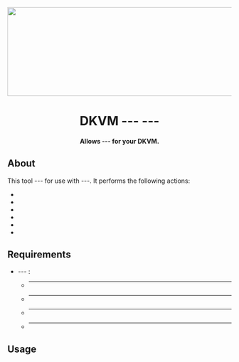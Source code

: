 <p align="center">
  <img width="650" height="200" src="../Assets/Header.png">
</p>

<h1 align="center">DKVM --- ---</h1>
<h4 align="center">Allows --- for your DKVM.</h4>

## About

This tool --- for use with ---. It performs the following actions:

- 
- 
- 
- 
- 
- 

## Requirements

* --- :
  * ---
  * ---
  * ---
  * ---

## Usage

